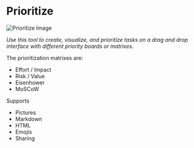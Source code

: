 # Prioritize
![Prioritize Image](https://songthamtung.s3-ap-southeast-1.amazonaws.com/priorities.png)


*Use this tool to create, visualize, and prioritize tasks on a drag and drop interface with different priority boards or matrixes.*

The prioritization matrixes are:
- Effort / Impact
- Risk / Value
- Eisenhower
- MoSCoW

Supports
- Pictures
- Markdown
- HTML
- Emojis
- Sharing
